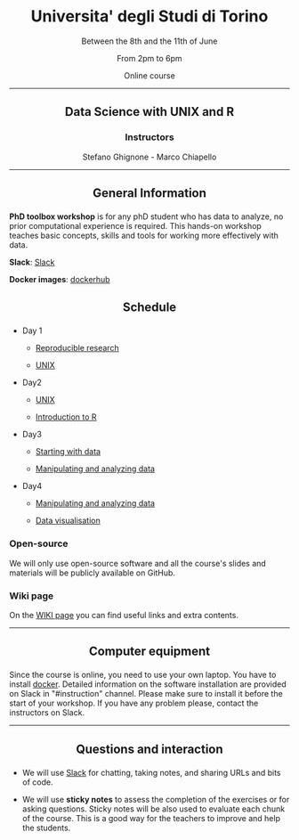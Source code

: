 <center><h1>Universita' degli Studi di Torino</h1>
<p>Between the 8th and the 11th of June</p>
<p>From 2pm to 6pm</p>
<p>Online course</p>
</center>

---

<center>
<h2><p>Data Science with UNIX and R</p></h2>
<h3>Instructors</h3>
<p>Stefano Ghignone - Marco Chiapello</p>
</center>

---

<center><h2><p>General Information</p></h2></center>


**PhD toolbox workshop** is for any phD student who has data to analyze, no prior computational experience is required. This hands-on workshop teaches basic concepts, skills and tools for working more effectively with data.

**Slack**: [Slack](https://phdtoolbox2020.slack.com/)

**Docker images**: [dockerhub](https://hub.docker.com/repository/docker/phdtoolboxcourse/2020_course)

<center><h2><p>Schedule</p></h2></center>

- Day 1

	-  [Reproducible research](https://github.com/PhD-Toolbox-course/2020_PhD_Toolbox_course/blob/master/lessons/01-RR.html)

	-  [UNIX](https://github.com/PhD-Toolbox-course/2020_PhD_Toolbox_course/blob/master/lessons/Day1/1.Ghignone.Unito.2017-unix.pdf)

- Day2

	-  [UNIX](https://github.com/PhD-Toolbox-course/2020_PhD_Toolbox_course/blob/master/lessons/Day1/1.Ghignone.Unito.2017-unix.pdf)

	-  [Introduction to R](https://datacarpentry.org/R-ecology-lesson/01-intro-to-r.html)


- Day3

	-  [Starting with data](https://datacarpentry.org/R-ecology-lesson/02-starting-with-data.html)

	-  [Manipulating and analyzing data](https://datacarpentry.org/R-ecology-lesson/03-dplyr.html)

- Day4

	-  [Manipulating and analyzing data](https://datacarpentry.org/R-ecology-lesson/03-dplyr.html)

    -  [Data visualisation](https://datacarpentry.org/R-ecology-lesson/04-visualization-ggplot2.html)


### Open-source

We will only use open-source software and all the course's slides and materials will be publicly available on GitHub.

### Wiki page

On the [WIKI page](https://github.com/PhD-Toolbox-course/2020_PhD_Toolbox_course-/wiki/Extra-contents) you can find useful links and extra contents.

---

<center><h2><p>Computer equipment</p></h2></center>

Since the course is online, you need to use your own laptop. You have to install [docker](https://docs.docker.com/). Detailed information on the software installation are provided on Slack in "#instruction" channel. Please make sure to install it before the start of your workshop. If you have any problem please, contact the instructors on Slack.

---

<center><h2><p>Questions and interaction</p></h2></center>

- We will use [Slack](https://phdtoolbox2020.slack.com/) for chatting, taking notes, and sharing URLs and bits of code.

- We will use **sticky notes** to assess the completion of the exercises or for asking questions. Sticky notes will be also used to evaluate each chunk of the course. This is a good way for the teachers to improve and help the students.
